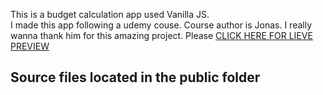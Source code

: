 This is a budget calculation app used Vanilla JS.  
I made this app following a udemy couse. Course author is Jonas. I really wanna thank him for this amazing project. Please <a href= "https://budgety-ram.firebaseapp.com/" target = "_blank"> CLICK HERE FOR LIEVE PREVIEW </a>

<h2> Source files located in the public folder </h2>
